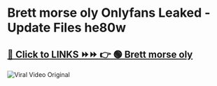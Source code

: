 
 # Brett morse oly Onlyfans Leaked - Update Files he80w

## <h2><a href="https://clipsfans.com/Brett_morse_oly&ref=git">🔗 Click to LINKS ⏩⏩ 👉 🟢 Brett morse oly </a></h2>

<a href="https://clipsfans.com/Brett_morse_oly&ref=git" rel="nofollow" data-target="animated-image.originalLink"><img src="https://i.ibb.co.com/xMMVF88/686577567.gif" alt="Viral Video Original" style="max-width: 100%; display: inline-block;" data-target="animated-image.originalImage"></a>

